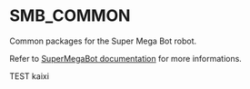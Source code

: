 # SMB_COMMON

Common packages for the Super Mega Bot robot.  
  
Refer to [SuperMegaBot documentation](https://ethz-robotx.github.io/SuperMegaBot) for more informations.

TEST kaixi
